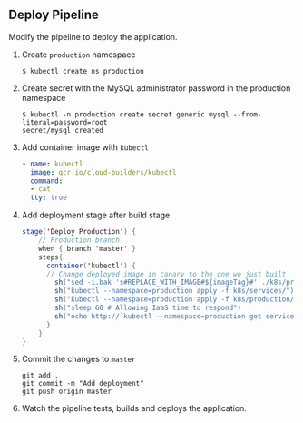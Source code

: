 Deploy Pipeline
------

Modify the pipeline to deploy the application.

1. Create `production` namespace
    ```
    $ kubectl create ns production
    ```

1. Create secret with the MySQL administrator password in the production namespace

    ```
    $ kubectl -n production create secret generic mysql --from-literal=password=root
    secret/mysql created
    ```

1. Add container image with `kubectl`

    ```yaml
    - name: kubectl
      image: gcr.io/cloud-builders/kubectl
      command:
      - cat
      tty: true
    ```

1. Add deployment stage after build stage

    ```java
    stage('Deploy Production') {
        // Production branch
        when { branch 'master' }
        steps{
          container('kubectl') {
          // Change deployed image in canary to the one we just built
            sh("sed -i.bak 's#REPLACE_WITH_IMAGE#${imageTag}#' ./k8s/production/*.yaml")
            sh("kubectl --namespace=production apply -f k8s/services/")
            sh("kubectl --namespace=production apply -f k8s/production/")
            sh("sleep 60 # Allowing IaaS time to respond")
            sh("echo http://`kubectl --namespace=production get service/${feSvcName} -o jsonpath='{.status.loadBalancer.ingress[0].ip}'` > ${feSvcName}")
          }
        }
    }
    ```

1. Commit the changes to `master`

    ```
    git add .
    git commit -m "Add deployment"
    git push origin master
    ```

1. Watch the pipeline tests, builds and deploys the application.
